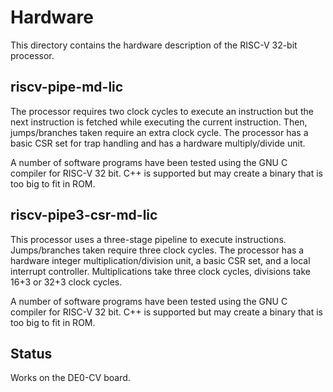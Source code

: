 # Hardware

This directory contains the hardware description of the
RISC-V 32-bit processor.


## riscv-pipe-md-lic

The processor requires two clock cycles to execute
an instruction but the next instruction is fetched while
executing the current instruction. Then, jumps/branches taken
require an extra clock cycle. The processor has a basic CSR
set for trap handling and has a hardware multiply/divide unit.

A number of software programs have been tested using the
GNU C compiler for RISC-V 32 bit. C++ is supported but may
create a binary that is too big to fit in ROM.

## riscv-pipe3-csr-md-lic

This processor uses a three-stage pipeline to execute
instructions. Jumps/branches taken require three clock
cycles. The processor has a hardware integer
multiplication/division unit, a basic CSR set, and a
local interrupt controller.
Multiplications take three clock cycles, divisions take
16+3 or 32+3 clock cycles. 

A number of software programs have been tested using the
GNU C compiler for RISC-V 32 bit. C++ is supported but may
create a binary that is too big to fit in ROM.

## Status

Works on the DE0-CV board.
